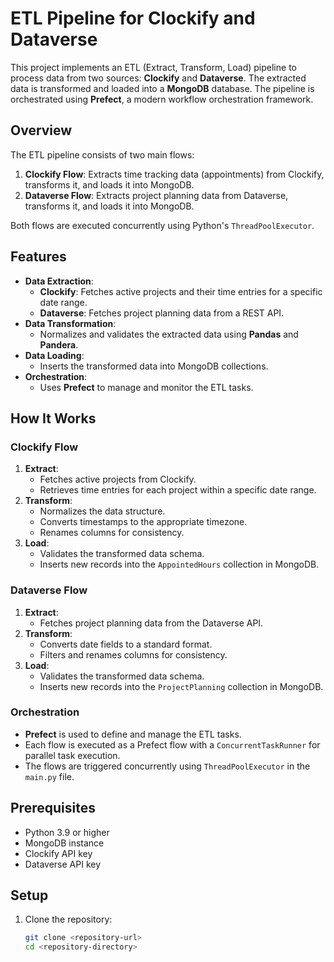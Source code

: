 # ETL Pipeline for Clockify and Dataverse

This project implements an ETL (Extract, Transform, Load) pipeline to process data from two sources: **Clockify** and **Dataverse**. The extracted data is transformed and loaded into a **MongoDB** database. The pipeline is orchestrated using **Prefect**, a modern workflow orchestration framework.

## Overview

The ETL pipeline consists of two main flows:

1. **Clockify Flow**: Extracts time tracking data (appointments) from Clockify, transforms it, and loads it into MongoDB.
2. **Dataverse Flow**: Extracts project planning data from Dataverse, transforms it, and loads it into MongoDB.

Both flows are executed concurrently using Python's `ThreadPoolExecutor`.

## Features

- **Data Extraction**:
  - **Clockify**: Fetches active projects and their time entries for a specific date range.
  - **Dataverse**: Fetches project planning data from a REST API.
- **Data Transformation**:
  - Normalizes and validates the extracted data using **Pandas** and **Pandera**.
- **Data Loading**:
  - Inserts the transformed data into MongoDB collections.
- **Orchestration**:
  - Uses **Prefect** to manage and monitor the ETL tasks.

## How It Works

### Clockify Flow

1. **Extract**:
   - Fetches active projects from Clockify.
   - Retrieves time entries for each project within a specific date range.
2. **Transform**:
   - Normalizes the data structure.
   - Converts timestamps to the appropriate timezone.
   - Renames columns for consistency.
3. **Load**:
   - Validates the transformed data schema.
   - Inserts new records into the `AppointedHours` collection in MongoDB.

### Dataverse Flow

1. **Extract**:
   - Fetches project planning data from the Dataverse API.
2. **Transform**:
   - Converts date fields to a standard format.
   - Filters and renames columns for consistency.
3. **Load**:
   - Validates the transformed data schema.
   - Inserts new records into the `ProjectPlanning` collection in MongoDB.

### Orchestration

- **Prefect** is used to define and manage the ETL tasks.
- Each flow is executed as a Prefect flow with a `ConcurrentTaskRunner` for parallel task execution.
- The flows are triggered concurrently using `ThreadPoolExecutor` in the `main.py` file.

## Prerequisites

- Python 3.9 or higher
- MongoDB instance
- Clockify API key
- Dataverse API key

## Setup

1. Clone the repository:
   ```bash
   git clone <repository-url>
   cd <repository-directory>